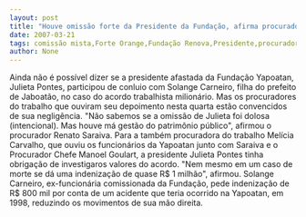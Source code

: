 ```yaml
---
layout: post
title: "Houve omissão forte da Presidente da Fundação, afirma procurador."
date: 2007-03-21
tags: comissão mista,Forte Orange,Fundação Renova,Presidente,procuradoria municipal
author: None
---
```

Ainda não é possível dizer se a presidente afastada da Fundação Yapoatan, Julieta Pontes, participou de conluio com Solange Carneiro, filha do prefeito de Jaboatão, no caso do acordo trabalhista milionário. 
Mas os procuradores do trabalho que ouviram seu depoimento nesta quarta estão convencidos de sua negligência. \"Não sabemos se a omissão de Julieta foi dolosa (intencional). Mas houve má gestão do patrimônio público\", afirmou o procurador Renato Saraiva. 
Para a também procuradora do trabalho Melícia Carvalho, que ouviu os funcionários da Yapoatan junto com Saraiva e o Procurador Chefe Manoel Goulart, a presidente Julieta Pontes tinha obrigação de investigaros valores do acordo. 
\"Nem mesmo em um caso de morte se dá uma indenização de quase R$ 1 milhão\", afirmou.
Solange Carneiro, ex-funcionária comissionada da Fundação, pede indenização de R$ 800 mil por conta de um acidente que teria ocorrido na Yapoatan, em 1998, reduzindo os movimentos de sua mão direita. 